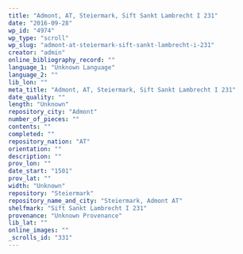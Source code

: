 ```yaml
---
title: "Admont, AT, Steiermark, Sift Sankt Lambrecht I 231"
date: "2016-09-28"
wp_id: "4974"
wp_type: "scroll"
wp_slug: "admont-at-steiermark-sift-sankt-lambrecht-i-231"
creator: "admin"
online_bibliography_record: ""
language_1: "Unknown Language"
language_2: ""
lib_lon: ""
meta_title: "Admont, AT, Steiermark, Sift Sankt Lambrecht I 231"
date_quality: ""
length: "Unknown"
repository_city: "Admont"
number_of_pieces: ""
contents: ""
completed: ""
repository_nation: "AT"
orientation: ""
description: ""
prov_lon: ""
date_start: "1501"
prov_lat: ""
width: "Unknown"
repository: "Steiermark"
repository_name_and_city: "Steiermark, Admont AT"
shelfmark: "Sift Sankt Lambrecht I 231"
provenance: "Unknown Provenance"
lib_lat: ""
online_images: ""
_scrolls_id: "331"
---
```



